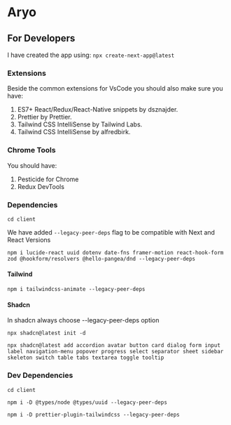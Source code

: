 # Aryo

## For Developers

I have created the app using:
`npx create-next-app@latest`

### Extensions

Beside the common extensions for VsCode you should also make sure you have:

1. ES7+ React/Redux/React-Native snippets by dsznajder.
2. Prettier by Prettier.
3. Tailwind CSS IntelliSense by Tailwind Labs.
4. Tailwind CSS IntelliSense by alfredbirk.

### Chrome Tools

You should have:

1. Pesticide for Chrome
2. Redux DevTools

### Dependencies

`cd client`

We have added `--legacy-peer-deps` flag to be compatible with Next and React Versions

`npm i lucide-react uuid dotenv date-fns framer-motion react-hook-form zod @hookform/resolvers @hello-pangea/dnd --legacy-peer-deps`

#### Tailwind

`npm i tailwindcss-animate --legacy-peer-deps`

#### Shadcn

In shadcn always choose --legacy-peer-deps option

`npx shadcn@latest init -d`

`npx shadcn@latest add accordion avatar button card dialog form input label navigation-menu popover progress select separator sheet sidebar skeleton switch table tabs textarea toggle tooltip`

### Dev Dependencies

`cd client`

`npm i -D @types/node @types/uuid --legacy-peer-deps`

`npm i -D prettier-plugin-tailwindcss --legacy-peer-deps`
